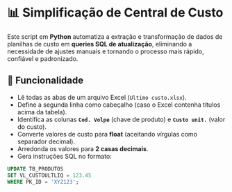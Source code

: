 # 📊 Simplificação de Central de Custo  

Este script em **Python** automatiza a extração e transformação de dados de planilhas de custo em **queries SQL de atualização**, eliminando a necessidade de ajustes manuais e tornando o processo mais rápido, confiável e padronizado.  

## 🚀 Funcionalidade  

- Lê todas as abas de um arquivo Excel (`Ultimo custo.xlsx`).  
- Define a segunda linha como cabeçalho (caso o Excel contenha títulos acima da tabela).  
- Identifica as colunas **`Cod. Volpe`** (chave de produto) e **`Custo unit.`** (valor do custo).  
- Converte valores de custo para **float** (aceitando vírgulas como separador decimal).  
- Arredonda os valores para **2 casas decimais**.  
- Gera instruções SQL no formato:  

```sql
UPDATE TB_PRODUTOS 
SET VL_CUSTOULTLIQ = 123.45 
WHERE PK_ID = 'XYZ123';
